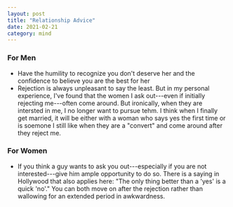 ```yaml
---
layout: post
title: "Relationship Advice"
date: 2021-02-21
category: mind
---
```


### For Men
- Have the humility to recognize you don't deserve her and the confidence to believe you are the best for her
- Rejection is always unpleasant to say the least. But in my personal experience, I've found that the women I ask out---even if initially rejecting me---often come around. But ironically, when they are intersted in me, I no longer want to pursue tehm. I think when I finally get married, it will be either with a woman who says yes the first time or is soemone I still like when they are a "convert" and come around after they reject me.

### For Women
- If you think a guy wants to ask you out---especially if you are not interested---give him ample opportunity to do so. There is a saying in Hollywood that also applies here: "The only thing better than a 'yes' is a quick 'no'." You can both move on after the rejection rather than wallowing for an extended period in awkwardness.
